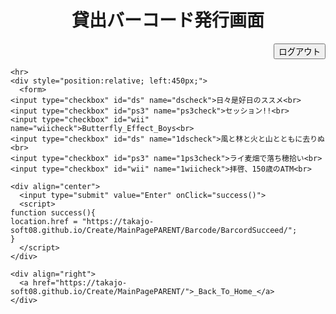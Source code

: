 <html><head>
    <meta http-equiv="content-type" content="text/html; charset=utf-8">
    <title>SignUp (Book Management)</title>
  </head>

  <body>
    <div align="center">
      <h1>貸出バーコード発行画面</h1>
    </div>
    <div align="right">
      <input type="submit" value="ログアウト" onclick="logOut()">
    </div>
    <script>
      function logOut(){
      location.href = "https://takajo-soft08.github.io/Create/";      
      }
    </script>
    
    <hr>
    <div style="position:relative; left:450px;">
      <form>
	<input type="checkbox" id="ds" name="dscheck">日々是好日のススメ<br>
	<input type="checkbox" id="ps3" name="ps3check">セッション!!<br>
	<input type="checkbox" id="wii" name="wiicheck">Butterfly_Effect_Boys<br>
	<input type="checkbox" id="ds" name="1dscheck">風と林と火と山とともに去りぬ<br>
	<input type="checkbox" id="ps3" name="1ps3check">ライ麦畑で落ち穂拾い<br>
	<input type="checkbox" id="wii" name="1wiicheck">拝啓、150歳のATM<br>
  </form>
    </div>
    
    <div align="center">
      <input type="submit" value="Enter" onClick="success()">
      <script>
	function success(){
	location.href = "https://takajo-soft08.github.io/Create/MainPagePARENT/Barcode/BarcordSucceed/";
	}
      </script>
    </div>
    
    <div align="right">
      <a href="https://takajo-soft08.github.io/Create/MainPagePARENT/">_Back_To_Home_</a>
    </div>

  


</body></html>

